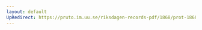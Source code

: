 ```yaml
---
layout: default
UpRedirect: https://pruto.im.uu.se/riksdagen-records-pdf/1868/prot-1868--fk--324/prot-1868--fk--324_002.pdf
---
```

